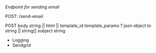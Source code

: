 *Endpoint for sending email*

POST: /send-email

POST
body string || html || template_id
template_params ? json object
to string || string[]
subject string

* Logging
* Sendgrid
